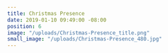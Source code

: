 ```yaml
---
title: Christmas Presence
date: 2019-01-10 09:49:00 -08:00
position: 6
image: "/uploads/Christmas-Presence_title.png"
small_image: "/uploads/Christmas-Presence_480.jpg"
---
```


